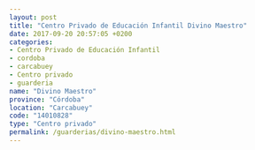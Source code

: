 ```yaml
---
layout: post
title: "Centro Privado de Educación Infantil Divino Maestro"
date: 2017-09-20 20:57:05 +0200
categories:
- Centro Privado de Educación Infantil
- cordoba
- carcabuey
- Centro privado
- guarderia
name: "Divino Maestro"
province: "Córdoba"
location: "Carcabuey"
code: "14010828"
type: "Centro privado"
permalink: /guarderias/divino-maestro.html
---
```

